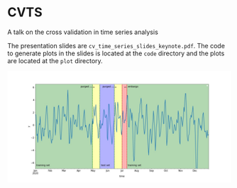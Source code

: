 # CVTS
A talk on the cross validation in time series analysis

The presentation slides are `cv_time_series_slides_keynote.pdf`. The code to generate plots in the slides is located at the `code` directory and the plots are located at the `plot` directory. 

![alt text](plots/purged_embargo.jpg)
